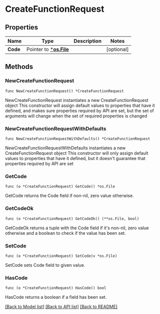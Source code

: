 # CreateFunctionRequest

## Properties

Name | Type | Description | Notes
------------ | ------------- | ------------- | -------------
**Code** | Pointer to [***os.File**](*os.File.md) |  | [optional] 

## Methods

### NewCreateFunctionRequest

`func NewCreateFunctionRequest() *CreateFunctionRequest`

NewCreateFunctionRequest instantiates a new CreateFunctionRequest object
This constructor will assign default values to properties that have it defined,
and makes sure properties required by API are set, but the set of arguments
will change when the set of required properties is changed

### NewCreateFunctionRequestWithDefaults

`func NewCreateFunctionRequestWithDefaults() *CreateFunctionRequest`

NewCreateFunctionRequestWithDefaults instantiates a new CreateFunctionRequest object
This constructor will only assign default values to properties that have it defined,
but it doesn't guarantee that properties required by API are set

### GetCode

`func (o *CreateFunctionRequest) GetCode() *os.File`

GetCode returns the Code field if non-nil, zero value otherwise.

### GetCodeOk

`func (o *CreateFunctionRequest) GetCodeOk() (**os.File, bool)`

GetCodeOk returns a tuple with the Code field if it's non-nil, zero value otherwise
and a boolean to check if the value has been set.

### SetCode

`func (o *CreateFunctionRequest) SetCode(v *os.File)`

SetCode sets Code field to given value.

### HasCode

`func (o *CreateFunctionRequest) HasCode() bool`

HasCode returns a boolean if a field has been set.


[[Back to Model list]](../README.md#documentation-for-models) [[Back to API list]](../README.md#documentation-for-api-endpoints) [[Back to README]](../README.md)


